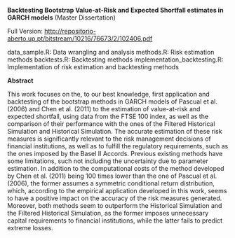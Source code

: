 **Backtesting Bootstrap Value-at-Risk and Expected Shortfall estimates in GARCH models** (Master Dissertation)

Full Version: http://repositorio-aberto.up.pt/bitstream/10216/76673/2/102406.pdf

data_sample.R: Data wrangling and analysis
methods.R: Risk estimation methods
backtests.R: Backtesting methods
implementation_backtesting.R: Implementation of risk estimation and backtesting methods

**Abstract**

This work focuses on the, to our best knowledge, first application and backtesting of
the bootstrap methods in GARCH models of Pascual et al. (2006) and Chen et al. (2011)
to the estimation of value-at-risk and expected shortfall, using data from the FTSE 100
index, as well as the comparison of their performance with the ones of the Filtered Historical
Simulation and Historical Simulation. The accurate estimation of these risk measures
is significantly relevant to the risk management decisions of financial institutions,
as well as to fulfill the regulatory requirements, such as the ones imposed by the Basel II
Accords. Previous existing methods have some limitations, such not including the uncertainty
due to parameter estimation. In addition to the computational costs of the method
developed by Chen et al. (2011) being 100 times lower than the one of Pascual et al.
(2006), the former assumes a symmetric conditional return distribution, which, according
to the empirical application developed in this work, seems to have a positive impact on
the accuracy of the risk measures generated. Moreover, both methods seem to outperform
the Historical Simulation and the Filtered Historical Simulation, as the former imposes
unnecessary capital requirements to financial institutions, while the latter fails to predict
extreme losses.


